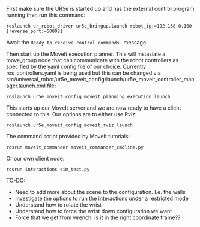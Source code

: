 First make sure the UR5e is started up and has the external control program running then run this command:

```roslaunch ur_robot_driver ur5e_bringup.launch robot_ip:=192.168.0.100 [reverse_port:=50002]```

Await the ```Ready to receive control commands.```  message.

Then start up the MoveIt execution planner. This will instasiate a move_group node that can communicate with the robot controllers as specified by the yaml config file of our choice. Currently ros_controllers.yaml is being used but this can be changed via src/universal_robot/ur5e_moveit_config/launch/ur5e_moveit_controller_manager.launch.xml file: 

```roslaunch ur5e_moveit_config moveit_planning_execution.launch```

This starts up our MoveIt server and we are now ready to have a client connected to this. Our options are to either use Rviz:

```roslaunch ur5e_moveit_config moveit_rviz.launch```

The command script provided by MoveIt tutorials: 

```rosrun moveit_commander moveit_commander_cmdline.py```

Or our own client node: 

``` rosrun interactions sim_test.py ```

TO-DO: 
- Need to add more about the scene to the configuration. I.e. the walls
- Investigate the options to run the interactions under a restricted mode 
- Understand how to rotate the wrist 
- Understand how to force the wrist down configuration we want
- Force that we get from wrench, is it in the right coordinate frame??
